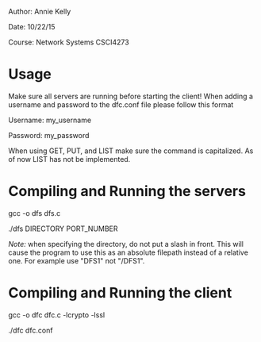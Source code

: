 Author: Annie Kelly

Date: 10/22/15

Course: Network Systems CSCI4273


Usage
=====
Make sure all servers are running before starting the client!
When adding a username and password to the dfc.conf file please
follow this format


Username: my_username

Password: my_password


When using GET, PUT, and LIST make sure the command is capitalized.  As of now
LIST has not be implemented.


Compiling and Running the servers
=================================
gcc -o dfs dfs.c

./dfs DIRECTORY PORT_NUMBER


*Note:* when specifying the directory, do not put a slash in front. 
This will cause the program to use this as an absolute filepath
instead of a relative one.  For example use "DFS1" not "/DFS1".

Compiling and Running the client
================================
gcc -o dfc dfc.c -lcrypto -lssl

./dfc dfc.conf

